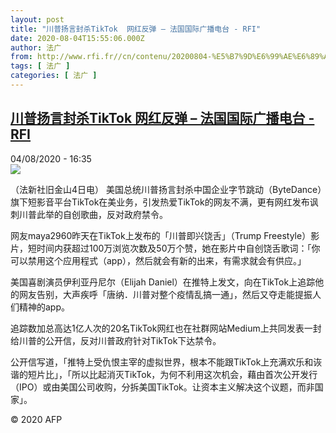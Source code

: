 ```yaml
---
layout: post
title: "川普扬言封杀TikTok  网红反弹 – 法国国际广播电台 - RFI"
date: 2020-08-04T15:55:06.000Z
author: 法广
from: http://www.rfi.fr//cn/contenu/20200804-%E5%B7%9D%E6%99%AE%E6%89%AC%E8%A8%80%E5%B0%81%E6%9D%80tiktok-%E7%BD%91%E7%BA%A2%E5%8F%8D%E5%BC%B9
tags: [ 法广 ]
categories: [ 法广 ]
---
```

<!--1596556506000-->
[川普扬言封杀TikTok  网红反弹 – 法国国际广播电台 - RFI](http://www.rfi.fr//cn/contenu/20200804-%E5%B7%9D%E6%99%AE%E6%89%AC%E8%A8%80%E5%B0%81%E6%9D%80tiktok-%E7%BD%91%E7%BA%A2%E5%8F%8D%E5%BC%B9)
------

<div>
<div>04/08/2020 - 16:35</div><img src="https://s.rfi.fr/media/display/6dc774e4-d663-11ea-aa77-005056a964fe/w:310/p:16x9/int0015b.200804223501.jpg"><div class="t-content__body u-clearfix"><div class="m-interstitial"></div><p>（法新社旧金山4日电）    美国总统川普扬言封杀中国企业字节跳动（ByteDance）旗下短影音平台TikTok在美业务，引发热爱TikTok的网友不满，更有网红发布讽刺川普此举的自创歌曲，反对政府禁令。</p><p>    网友maya2960昨天在TikTok上发布的「川普即兴饶舌」（Trump Freestyle）影片，短时间内获超过100万浏览次数及50万个赞，她在影片中自创饶舌歌词：「你可以禁用这个应用程式（app），然后就会有新的出来，有需求就会有供应。」</p><p>    美国喜剧演员伊利亚丹尼尔（Elijah Daniel）在推特上发文，向在TikTok上追踪他的网友告别，大声疾呼「唐纳．川普对整个疫情乱搞一通」，然后又夺走能提振人们精神的app。</p><p>    追踪数加总高达1亿人次的20名TikTok网红也在社群网站Medium上共同发表一封给川普的公开信，反对川普政府针对TikTok下达禁令。</p><p>    公开信写道，「推特上受仇恨主宰的虚拟世界，根本不能跟TikTok上充满欢乐和诙谐的短片比」，「所以比起消灭TikTok，为何不利用这次机会，藉由首次公开发行（IPO）或由美国公司收购，分拆美国TikTok。让资本主义解决这个议题，而非国家」。</p><p class="t-copyright">© 2020 AFP</p>        </div>
</div>

